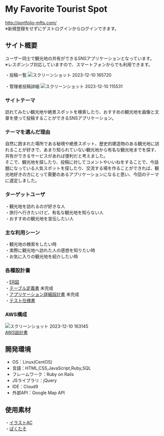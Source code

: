 # My Favorite Tourist Spot
http://portfolio-mfts.com/
<br>
※新規登録をせずにゲストログインからログインできます。

## サイト概要
ユーザー同士で観光地の共有ができるSNSアプリケーションとなっています。
<br>
※レスポンシブ対応していますので、スマートフォンからでも利用できます。
<br>

・投稿一覧
![スクリーンショット 2023-12-10 165720](https://github.com/Musty-string3/Portfolio/assets/138371972/0bb3148e-19d5-447c-b802-55f58329bc6d)
<br>
<br>
・管理者投稿詳細
![スクリーンショット 2023-12-10 115531](https://github.com/Musty-string3/Portfolio/assets/138371972/7d96d42f-8715-486b-bc4e-3e128d1eea34)

### サイトテーマ
訪れてみたい観光地や絶景スポットを検索したり、おすすめの観光地を画像と文章を使って投稿することができるSNSアプリケーション。

### テーマを選んだ理由
自然に囲まれた場所である秘境や絶景スポット、歴史的建造物のある観光地に訪れることが好きで、あまり知られていない観光地から有名な観光地までを探す、共有ができるサービスがあれば便利だと考えました。<br>
そこで、観光地を探したり、投稿に対してコメントやいいねをすることで、今話題になっている人気スポットを探したり、交流する場を作ることができれば、観光地好きの方にとって需要のあるアプリケーションになると思い、今回のテーマに選定しました。

### ターゲットユーザ
・観光地を訪れるのが好きな人<br>
・旅行へ行きたいけど、有名な観光地を知らない人<br>
・おすすめの観光地を宣伝したい人<br>

### 主な利用シーン
・観光地の検索をしたい時<br>
・実際に観光地へ訪れた人の感想を知りたい時<br>
・お気に入りの観光地を紹介したい時

### 各種設計書
・[ER図](https://drive.google.com/file/d/1ZHs71UDLzyGY1xz7aUCpAIkTQD1Kj2Kx/view?usp=sharing)
<br>
・[テーブル定義書](https://docs.google.com/spreadsheets/d/1C2OvCG1tq4fb6f-WZ8_k6HbQAxL5LO7q3VX3m3E6ph8/edit?usp=sharing)
未完成
<br>
・[アプリケーション詳細設計書](https://docs.google.com/spreadsheets/d/1YGal3kW0m1_xQ2BkjpuFXbKufiPfGzwLXzzrgtBfCGM/edit?usp=sharing)
未完成
<br>
・[テスト仕様書](https://docs.google.com/spreadsheets/d/1N3pCvhcvuvnswRpplxmZ9w_hFBibk_51/edit?usp=sharing&ouid=100955468655227652432&rtpof=true&sd=true)

### AWS構成
![スクリーンショット 2023-12-10 163145](https://github.com/Musty-string3/Portfolio/assets/138371972/3d863dea-ec60-4434-9dcc-c003260451e7)
<br>
[AWS設計書](https://docs.google.com/spreadsheets/d/11iRUtiFyHCkW8v-feDjLazGbTwt0afiEIqfULL21ujc/edit?usp=sharing)

## 開発環境
- OS：Linux(CentOS)
- 言語：HTML,CSS,JavaScript,Ruby,SQL
- フレームワーク：Ruby on Rails
- JSライブラリ：jQuery
- IDE：Cloud9
- 外部API：Google Map API

## 使用素材
・[イラストAC](https://www.ac-illust.com/)
<br>
・[ぱくたそ](https://www.pakutaso.com/)